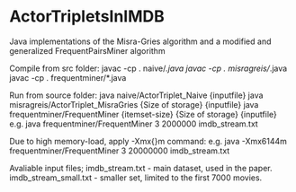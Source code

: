 ActorTripletsInIMDB
===================

Java implementations of the Misra-Gries algorithm and a modified and generalized FrequentPairsMiner algorithm

Compile from src folder: 
javac -cp . naive/*.java
javac -cp . misragreis/*.java
javac -cp . frequentminer/*.java

Run from source folder:
java naive/ActorTriplet_Naive {inputfile}
java misragreis/ActorTriplet_MisraGries {Size of storage} {inputfile}
java frequentminer/FrequentMiner {itemset-size} {Size of storage} {inputfile}
	e.g. java frequentminer/FrequentMiner 3 2000000 imdb_stream.txt
	
Due to high memory-load, apply -Xmx{}m command: 
	e.g. java -Xmx6144m frequentminer/FrequentMiner 3 20000000 imdb_stream.txt
	
Avaliable input files;
imdb_stream.txt - main dataset, used in the paper.
imdb_stream_small.txt - smaller set, limited to the first 7000 movies.

